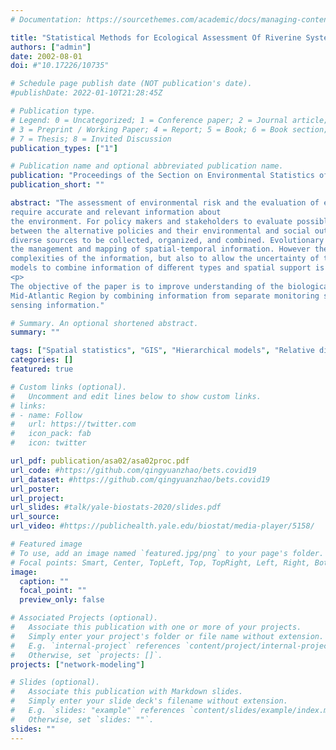 ```yaml
---
# Documentation: https://sourcethemes.com/academic/docs/managing-content/

title: "Statistical Methods for Ecological Assessment Of Riverine Systems By Combining Information From Multiple Sources"
authors: ["admin"]
date: 2002-08-01
doi: #"10.17226/10735"

# Schedule page publish date (NOT publication's date).
#publishDate: 2022-01-10T21:28:45Z

# Publication type.
# Legend: 0 = Uncategorized; 1 = Conference paper; 2 = Journal article;
# 3 = Preprint / Working Paper; 4 = Report; 5 = Book; 6 = Book section;
# 7 = Thesis; 8 = Invited Discussion
publication_types: ["1"]

# Publication name and optional abbreviated publication name.
publication: "Proceedings of the Section on Environmental Statistics of the 2002 American Statistical Societies Meetings"
publication_short: ""

abstract: "The assessment of environmental risk and the evaluation of environmental policies increasingly 
require accurate and relevant information about
the environment. For policy makers and stakeholders to evaluate possible policy changes, an understanding of the cause-and-eﬀect relationship
between the alternative policies and their environmental and social outcomes is essential. Addressing these questions requires information from
diverse sources to be collected, organized, and combined. Evolutionary improvements in Geographic Information Systems (GIS) now routinely allow
the management and mapping of spatial-temporal information. However there is a dearth of statistical methodology, not only to represent the
complexities of the information, but also to allow the uncertainty of the resulting inference to be quantiﬁed. The development of statistical
models to combine information of diﬀerent types and spatial support is of vital importance to environmental social science.
<p>
The objective of the paper is to improve understanding of the biological integrity of stream and river systems in the United States
Mid-Atlantic Region by combining information from separate monitoring surveys, available contextual information on hydrologic units and remote
sensing information."

# Summary. An optional shortened abstract.
summary: ""

tags: ["Spatial statistics", "GIS", "Hierarchical models", "Relative distribution", "EMAP"]
categories: []
featured: true

# Custom links (optional).
#   Uncomment and edit lines below to show custom links.
# links:
# - name: Follow
#   url: https://twitter.com
#   icon_pack: fab
#   icon: twitter

url_pdf: publication/asa02/asa02proc.pdf
url_code: #https://github.com/qingyuanzhao/bets.covid19
url_dataset: #https://github.com/qingyuanzhao/bets.covid19
url_poster:
url_project:
url_slides: #talk/yale-biostats-2020/slides.pdf
url_source:
url_video: #https://publichealth.yale.edu/biostat/media-player/5158/

# Featured image
# To use, add an image named `featured.jpg/png` to your page's folder.
# Focal points: Smart, Center, TopLeft, Top, TopRight, Left, Right, BottomLeft, Bottom, BottomRight.
image:
  caption: ""
  focal_point: ""
  preview_only: false

# Associated Projects (optional).
#   Associate this publication with one or more of your projects.
#   Simply enter your project's folder or file name without extension.
#   E.g. `internal-project` references `content/project/internal-project/index.md`.
#   Otherwise, set `projects: []`.
projects: ["network-modeling"]

# Slides (optional).
#   Associate this publication with Markdown slides.
#   Simply enter your slide deck's filename without extension.
#   E.g. `slides: "example"` references `content/slides/example/index.md`.
#   Otherwise, set `slides: ""`.
slides: ""
---
```

